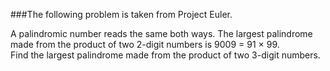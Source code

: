 ###The following problem is taken from Project Euler.

<p>
A palindromic number reads the same both ways. The largest palindrome made from the product of two 2-digit numbers is 9009 = 91 × 99.
<br/>
Find the largest palindrome made from the product of two 3-digit numbers.

</p>